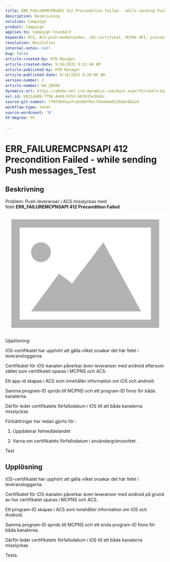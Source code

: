 ```yaml
---
title: ERR_FAILUREMCPNSAPI 412 Precondition Failed - while sending Push messages_Test
description: Beskrivning
solution: Campaign
product: Campaign
applies-to: Campaign Standard
keywords: KCS, ACS-push-meddelanden, iOS-certifikat, MCPNS API, precondition misslyckades
resolution: Resolution
internal-notes: null
bug: false
article-created-by: RTB Manager
article-created-date: 9/16/2022 9:22:48 AM
article-published-by: RTB Manager
article-published-date: 9/16/2022 9:28:06 AM
version-number: 2
article-number: KA-20588
dynamics-url: https://adobe-ent.crm.dynamics.com/main.aspx?forceUCI=1&pagetype=entityrecord&etn=knowledgearticle&id=c07f1620-a135-ed11-9db1-00224808679b
exl-id: b031ab88-ff98-4e8d-b553-b6fb35a3da5c
source-git-commit: 7f0f5035ea7cebd60f6ec7bda9de6225b6c602a4
workflow-type: tm+mt
source-wordcount: '0'
ht-degree: 0%

---
```


# ERR_FAILUREMCPNSAPI 412 Precondition Failed - while sending Push messages_Test

## Beskrivning


Problem: Push-leveranser i ACS misslyckas med felet <b>ERR_FAILUREMCPNSAPI 412 Precondition Failed </b>

![](assets/___0cbe6fd2-a135-ed11-9db1-00224808679b___.png)



Upplösning:

iOS-certifikatet har upphört att gälla vilket orsakar det här felet i leveransloggarna.

Certifikatet för iOS-kanalen påverkar även leveranser med android eftersom sättet som certifikatet sparas i MCPNS och ACS.

Ett app-id skapas i ACS som innehåller information om iOS och android.

Samma program-ID sprids till MCPNS och ett program-ID finns för båda kanalerna.

Därför leder certifikatets förfallodatum i iOS till att båda kanalerna misslyckas



Förbättringar har redan gjorts för :

1. Uppdaterar felmeddelandet

2. Varna om certifikatets förfallodatum i användargränssnittet.





Test


## Upplösning


iOS-certifikatet har upphört att gälla vilket orsakar det här felet i leveransloggarna.

Certifikatet för iOS-kanalen påverkar även leveranser med android på grund av hur certifikatet sparas i MCPNS och ACS.

Ett program-ID skapas i ACS som innehåller information om iOS och Android.

Samma program-ID sprids till MCPNS och ett enda program-ID finns för båda kanalerna.

Därför leder certifikatets förfallodatum i iOS till att båda kanalerna misslyckas





Testa
